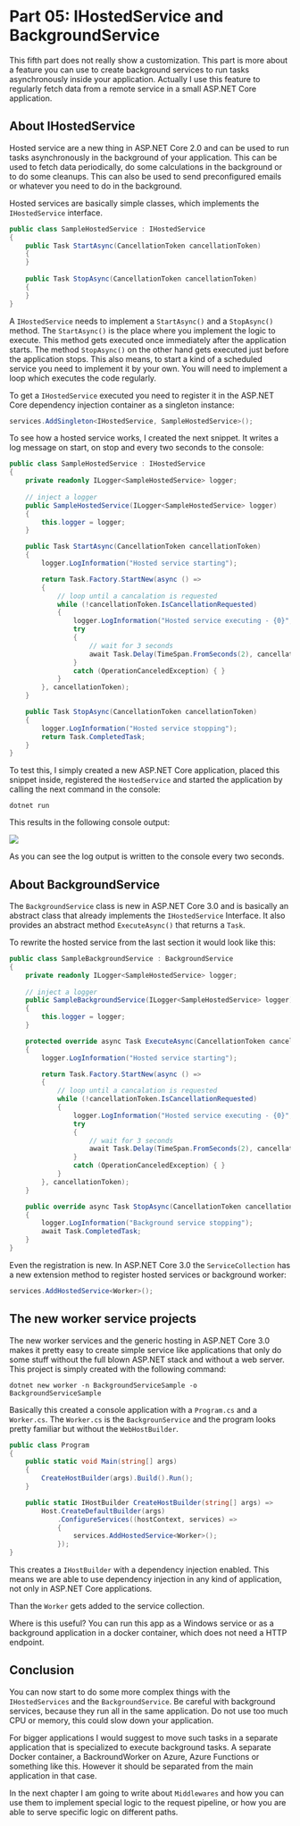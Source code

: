# Part 05: IHostedService and BackgroundService

This fifth part does not really show a customization. This part is more about a feature you can use to create background services to run tasks asynchronously inside your application. Actually I use this feature to regularly fetch data from a remote service in a small ASP.NET Core application. 

## About IHostedService

Hosted service are a new thing in ASP.NET Core 2.0 and can be used to run tasks asynchronously in the background of your application. This can be used to fetch data periodically, do some calculations in the background or to do some cleanups. This can also be used to send preconfigured emails or whatever you need to do in the background.

Hosted services are basically simple classes, which implements the `IHostedService` interface.

```csharp
public class SampleHostedService : IHostedService
{
	public Task StartAsync(CancellationToken cancellationToken)
	{
	}
	
	public Task StopAsync(CancellationToken cancellationToken)
	{
	}
}
```

A `IHostedService` needs to implement a `StartAsync()` and a `StopAsync()` method. The `StartAsync()` is the place where you implement the logic to execute. This method gets executed once immediately after the application starts. The method `StopAsync()` on the other hand gets executed just before the application stops. This also means, to start a kind of a scheduled service you need to implement it by your own. You will need to implement a loop which executes the code regularly.

To get a `IHostedService` executed you need to register it in the ASP.NET Core dependency injection container as a singleton instance:

```csharp
services.AddSingleton<IHostedService, SampleHostedService>();
```

To see how a hosted service works, I created the next snippet. It writes a log message on start, on stop and every two seconds to the console:

```csharp
public class SampleHostedService : IHostedService
{
	private readonly ILogger<SampleHostedService> logger;
	
	// inject a logger
	public SampleHostedService(ILogger<SampleHostedService> logger)
	{
		this.logger = logger;
	}

	public Task StartAsync(CancellationToken cancellationToken)
	{
		logger.LogInformation("Hosted service starting");

		return Task.Factory.StartNew(async () =>
		{
			// loop until a cancalation is requested
			while (!cancellationToken.IsCancellationRequested)
			{
				logger.LogInformation("Hosted service executing - {0}", DateTime.Now);
				try
				{
					// wait for 3 seconds
					await Task.Delay(TimeSpan.FromSeconds(2), cancellationToken);
				}
				catch (OperationCanceledException) { }
			}
		}, cancellationToken);
	}

	public Task StopAsync(CancellationToken cancellationToken)
	{
		logger.LogInformation("Hosted service stopping");
		return Task.CompletedTask;
	}
}
```

To test this, I simply created a new ASP.NET Core application, placed this snippet inside, registered the `HostedService` and started the application by calling the next command in the console:

```shell
dotnet run
```

This results in the following console output:

![](images/customize-aspnetcore/hosted-service.png)

As you can see the log output is written to the console every two seconds.

## About BackgroundService

The `BackgroundService` class is new in ASP.NET Core 3.0 and is basically an abstract class that already implements the `IHostedService` Interface. It also provides an abstract method `ExecuteAsync()` that returns a `Task`.

To rewrite the hosted service from the last section it would look like this:

```csharp
public class SampleBackgroundService : BackgroundService
{
	private readonly ILogger<SampleHostedService> logger;
	
	// inject a logger
	public SampleBackgroundService(ILogger<SampleHostedService> logger)
	{
		this.logger = logger;
	}

	protected override async Task ExecuteAsync(CancellationToken cancellationToken)
	{
		logger.LogInformation("Hosted service starting");

		return Task.Factory.StartNew(async () =>
		{
			// loop until a cancalation is requested
			while (!cancellationToken.IsCancellationRequested)
			{
				logger.LogInformation("Hosted service executing - {0}", DateTime.Now);
				try
				{
					// wait for 3 seconds
					await Task.Delay(TimeSpan.FromSeconds(2), cancellationToken);
				}
				catch (OperationCanceledException) { }
			}
		}, cancellationToken);
	}

    public override async Task StopAsync(CancellationToken cancellationToken)
    {
        logger.LogInformation("Background service stopping");
        await Task.CompletedTask;
    }
}
```

Even the registration is new. In ASP.NET Core 3.0 the `ServiceCollection` has a new extension method to register hosted services or background worker:

~~~ csharp
services.AddHostedService<Worker>();
~~~

## The new worker service projects

The new worker services and the generic hosting in ASP.NET Core 3.0 makes it pretty easy to create simple service like applications that only do some stuff without the full blown ASP.NET stack and without a web server. This project is simply created with the following command:

~~~ shell
dotnet new worker -n BackgroundServiceSample -o BackgroundServiceSample
~~~

Basically this created a console application with a `Program.cs` and a `Worker.cs`. The `Worker.cs` is the `BackgrounService` and the program looks pretty familiar but without the `WebHostBuilder`.

~~~ csharp
public class Program
{
    public static void Main(string[] args)
    {
        CreateHostBuilder(args).Build().Run();
    }

    public static IHostBuilder CreateHostBuilder(string[] args) =>
        Host.CreateDefaultBuilder(args)
            .ConfigureServices((hostContext, services) =>
            {
                services.AddHostedService<Worker>();
            });
}
~~~

This creates a `IHostBuilder` with a dependency injection enabled. This means we are able to use dependency injection in any kind of application, not only in ASP.NET Core applications.

Than the `Worker` gets added to the service collection.

Where is this useful? You can run this app as a Windows service or as a background application in a docker container, which does not need a HTTP endpoint.

## Conclusion

You can now start to do some more complex things with the `IHostedServices` and the `BackgroundService`. Be careful with background services, because they run all in the same application. Do not use too much CPU or memory, this could slow down your application.

For bigger applications I would suggest to move such tasks in a separate application that is specialized to execute background tasks. A separate Docker container, a BackroundWorker on Azure, Azure Functions or something like this. However it should be separated from the main application in that case.

In the next chapter I am going to write about `Middlewares` and how you can use them to implement special logic to the request pipeline, or how you are able to serve specific logic on different paths.
